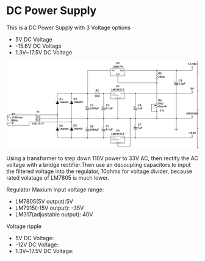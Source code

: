 # DC Power Supply
This is a DC Power Supply with 3 Voltage options
- 5V DC Voltage
- -15.6V DC Voltage
- 1.3V~17.5V DC Voltage

<img src="https://github.com/hello-dlrow/images/blob/main/Pic/schematic.png?raw=true" width="600">



Using a transformer to step down 110V power to 33V AC, then rectify the AC voltage with a bridge rectifier.Then use an decoupling capacitors to input the filtered voltage into the regulator, 10ohms for voltage divider, because rated volatage of LM7805 is much lower.

Regulator Maxium Input voltage range:
- LM7805(5V output):5V
- LM7915(-15V output): -35V
- LM317(adjustable output): 40V

Voltage ripple
- 5V DC Voltage:
- -12V DC Voltage:
- 1.3V~17.5V DC Voltage:
